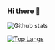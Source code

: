 ### Hi there 👋


![Github stats](https://github-readme-stats.vercel.app/api?username=nisanayash&theme=highcontrast&show_icons=true&count_private=true)


[![Top Langs](https://github-readme-stats.vercel.app/api/top-langs/?username=nisanayash&langs_count=30)](https://github.com/anuraghazra/github-readme-stats)
